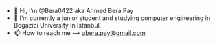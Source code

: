 - 👋 Hi, I’m @Bera0422 aka Ahmed Bera Pay
- 🌱 I’m currently a junior student and studying computer engineering in Bogazici University in Istanbul.
- 📫 How to reach me --> abera.pay@gmail.com

